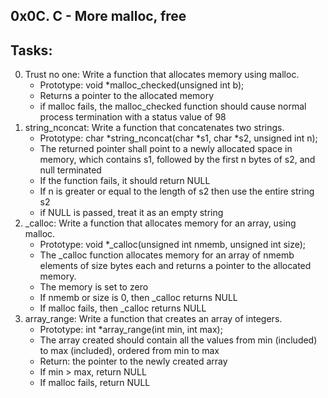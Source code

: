 0x0C. C - More malloc, free
---------------------------
## Tasks:
0. Trust no one: Write a function that allocates memory using malloc.
	* Prototype: void *malloc_checked(unsigned int b);
	* Returns a pointer to the allocated memory
	* if malloc fails, the malloc_checked function should cause normal process termination with a status value of 98
1. string_nconcat: Write a function that concatenates two strings.
	* Prototype: char *string_nconcat(char *s1, char *s2, unsigned int n);
	* The returned pointer shall point to a newly allocated space in memory, which contains s1, followed by the first n bytes of s2, and null terminated
	* If the function fails, it should return NULL
	* If n is greater or equal to the length of s2 then use the entire string s2
	* if NULL is passed, treat it as an empty string
2. _calloc: Write a function that allocates memory for an array, using malloc.
	* Prototype: void *_calloc(unsigned int nmemb, unsigned int size);
	* The _calloc function allocates memory for an array of nmemb elements of size bytes each and returns a pointer to the allocated memory.
	* The memory is set to zero
	* If nmemb or size is 0, then _calloc returns NULL
	* If malloc fails, then _calloc returns NULL
3. array_range: Write a function that creates an array of integers.
	* Prototype: int *array_range(int min, int max);
	* The array created should contain all the values from min (included) to max (included), ordered from min to max
	* Return: the pointer to the newly created array
	* If min > max, return NULL
	* If malloc fails, return NULL

